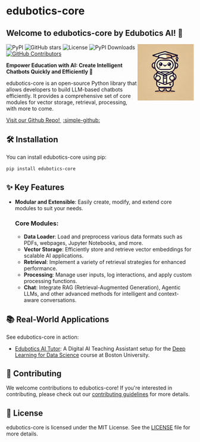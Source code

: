 # edubotics-core

## Welcome to edubotics-core by Edubotics AI! 👋

<img src="https://github.com/edubotics-ai/.github/blob/main/assets/images/edubot-mascot.png?raw=true" alt="edubotics-ai" width="30%" height="30%" align="right"/>

![PyPI](https://img.shields.io/pypi/v/edubotics-core.svg)
![GitHub stars](https://img.shields.io/github/stars/edubotics-ai/edubot-core.svg)
![License](https://img.shields.io/github/license/edubotics-ai/edubot-core.svg)
![PyPI Downloads](https://img.shields.io/pypi/dm/edubotics-core.svg)
[![GitHub Contributors](https://img.shields.io/github/contributors/edubotics-ai/edubot-core)](https://github.com/edubotics-ai/edubot-core/graphs/contributors)

**Empower Education with AI: Create Intelligent Chatbots Quickly and Efficiently 🚀**

edubotics-core is an open-source Python library that allows developers to build LLM-based chatbots efficiently. It provides a comprehensive set of core modules for vector storage, retrieval, processing, with more to come.


[Visit our Github Repo! <span style="margin-left: 5px;">:simple-github:</span>](https://github.com/edubotics-ai/edubotics-core)


## 🛠 Installation

You can install edubotics-core using pip:

```bash
pip install edubotics-core
```

## ✨ Key Features

- **Modular and Extensible**: Easily create, modify, and extend core modules to suit your needs.
  
    ### Core Modules:
    - **Data Loader**: Load and preprocess various data formats such as PDFs, webpages, Jupyter Notebooks, and more.
    - **Vector Storage**: Efficiently store and retrieve vector embeddings for scalable AI applications.
    - **Retrieval**: Implement a variety of retrieval strategies for enhanced performance.
    - **Processing**: Manage user inputs, log interactions, and apply custom processing functions.
    - **Chat**: Integrate RAG (Retrieval-Augmented Generation), Agentic LLMs, and other advanced methods for intelligent and context-aware conversations.


## 📚 Real-World Applications
See edubotics-core in action:
- [Edubotics AI Tutor](https://github.com/edubotics-ai/edubot-app): A Digital AI Teaching Assistant setup for the [Deep Learning for Data Science](https://dl4ds.github.io/sp2024/) course at Boston University.

## 💁 Contributing

We welcome contributions to edubotics-core! If you're interested in contributing, please check out our [contributing guidelines](CONTRIBUTING.md) for more details.

## 📜 License

edubotics-core is licensed under the MIT License. See the [LICENSE](LICENSE) file for more details.
